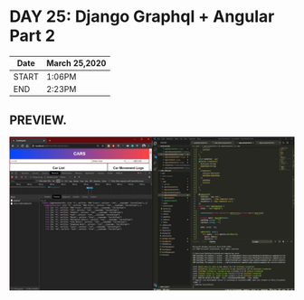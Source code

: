 # DAY 25: Django Graphql + Angular Part 2

| Date | March 25,2020 |
| ------ | ------ |
| START |1:06PM |
| END | 2:23PM |

## PREVIEW.
![Preview](Untitled.jpg)
